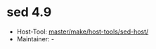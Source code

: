 # sed 4.9
 - Host-Tool: [master/make/host-tools/sed-host/](https://github.com/Freetz-NG/freetz-ng/tree/master/make/host-tools/sed-host/)
 - Maintainer: -

